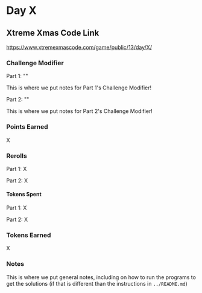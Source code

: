 # Day X

## Xtreme Xmas Code Link

https://www.xtremexmascode.com/game/public/13/day/X/

### Challenge Modifier

Part 1: ""

This is where we put notes for Part 1's Challenge Modifier!

Part 2: ""

This is where we put notes for Part 2's Challenge Modifier!

### Points Earned

X

### Rerolls

Part 1: X

Part 2: X

#### Tokens Spent

Part 1: X

Part 2: X

### Tokens Earned

X

### Notes

This is where we put general notes, including on how to run the programs to get the solutions (if that is different than the instructions in `../README.md`)
